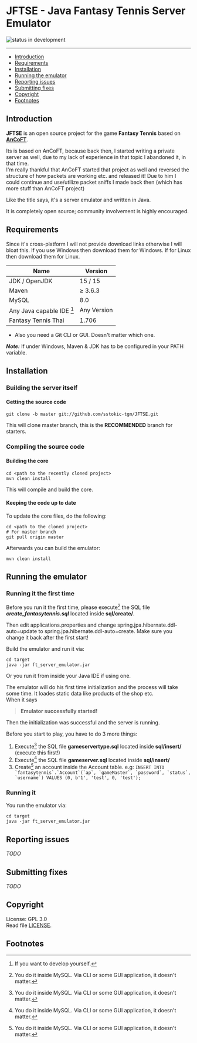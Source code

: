 # JFTSE - Java Fantasy Tennis Server Emulator

![status in development](https://img.shields.io/badge/Status-In%20development-orange)

--------------

* [Introduction](#introduction)
* [Requirements](#requirements)
* [Installation](#installation)
* [Running the emulator](#running-the-emulator)
* [Reporting issues](#reporting-issues)
* [Submitting fixes](#submitting-fixes)
* [Copyright](#copyright)
* [Footnotes](#footnotes)

## Introduction

**JFTSE** is an open source project for the game **Fantasy Tennis** based on [**AnCoFT**](https://github.com/AnCoFT/AnCoFT).    

Its is based on AnCoFT, because back then, I started writing a private server as well, due to my lack of experience in that topic I abandoned it, in that time.    
I'm really thankful that AnCoFT started that project as well and reversed the structure of how packets are working etc. and released it! Due to him I could continue and use/utilize packet sniffs I made back then (which has more stuff than AnCoFT project)    

Like the title says, it's a server emulator and written in Java.

It is completely open source; community involvement is highly encouraged.


## Requirements

Since it's cross-platform I will not provide download links otherwise I will bloat this. If you use Windows then download them for Windows. If for Linux then download them for Linux.

| Name | Version |
|------|---------|
| JDK / OpenJDK | 15 / 15 |
| Maven | ≥ 3.6.3 |
| MySQL | 8.0 |
| Any Java capable IDE [^1] | Any Version |
| Fantasy Tennis Thai | 1.706 |

* Also you need a Git CLI or GUI. Doesn't matter which one.

**_Note:_** If under Windows, Maven & JDK has to be configured in your PATH variable. 

## Installation

### Building the server itself

#### Getting the source code

```
git clone -b master git://github.com/sstokic-tgm/JFTSE.git
```
This will clone master branch, this is the  **RECOMMENDED**  branch for starters.

### Compiling the source code

#### Building the core

```
cd <path to the recently cloned project>
mvn clean install
```
This will compile and build the core.

#### Keeping the code up to date

To update the core files, do the following:
```
cd <path to the cloned project>
# For master branch
git pull origin master
```
Afterwards you can build the emulator:
```
mvn clean install
```

## Running the emulator

### Running it the first time

Before you run it the first time, please execute[^2] the SQL file **_create_fantasytennis.sql_** located inside **sql/create/**.

Then edit applications.properties and change spring.jpa.hibernate.ddl-auto=update to spring.jpa.hibernate.ddl-auto=create. Make sure you change it back after the first start!

Build the emulator and run it via:
```
cd target
java -jar ft_server_emulator.jar
```
Or you run it from inside your Java IDE if using one.

The emulator will do his first time initialization and the process will take some time. It loades static data like products of the shop etc.    
When it says 
> **Emulator successfully started!**

Then the initialization was successful and the server is running.

Before you start to play, you have to do 3 more things:
1. Execute[^2] the SQL file **__gameservertype.sql__** located inside **sql/insert/** (execute this first!)
2. Execute[^2] the SQL file **__gameserver.sql__** located inside **sql/insert/**
3. Create[^2] an account inside the Account table. e.g: ```INSERT INTO `fantasytennis`.`Account`(`ap`, `gameMaster`, `password`, `status`, `username`) VALUES (0, b'1', 'test', 0, 'test');```

### Running it

You run the emulator via:
```
cd target
java -jar ft_server_emulator.jar
```

## Reporting issues

_TODO_

## Submitting fixes

_TODO_

## Copyright

License: GPL 3.0    
Read file [LICENSE](LICENSE).

## Footnotes

[^1]: If you want to develop yourself.
[^2]: You do it inside MySQL. Via CLI or some GUI application, it doesn't matter.